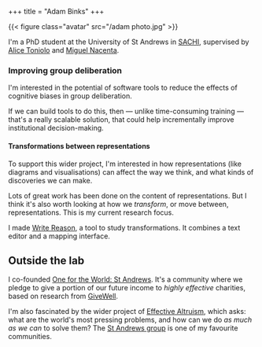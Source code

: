 +++
title = "Adam Binks"
+++

{{< figure class="avatar" src="/adam photo.jpg" >}}

I'm a PhD student at the University of St Andrews in [SACHI](https://sachi.cs.st-andrews.ac.uk/people/), supervised by [Alice Toniolo](https://at258.host.cs.st-andrews.ac.uk/) and [Miguel Nacenta](nacenta.com).

### Improving group deliberation

I'm interested in the potential of software tools to reduce the effects of cognitive biases in group deliberation.

If we can build tools to do this, then — unlike time-consuming training — that's a really scalable solution, that could help incrementally improve institutional decision-making.

#### Transformations between representations

To support this wider project, I'm interested in how representations (like diagrams and visualisations) can affect the way we think, and what kinds of discoveries we can make.

Lots of great work has been done on the content of representations. But I think it's also worth looking at how we *transform*, or move between, representations. This is my current research focus.

I made [Write Reason](https://ab390.host.cs.st-andrews.ac.uk/), a tool to study transformations. It combines a text editor and a mapping interface.

## Outside the lab

I co-founded [One for the World: St Andrews](https://www.facebook.com/OneForTheWorldStAndrews). It's a community where we pledge to give a portion of our future income to *highly effective* charities, based on research from [GiveWell](https://www.givewell.org/).

I'm also fascinated by the wider project of [Effective Altruism](https://www.effectivealtruism.org/articles/introduction-to-effective-altruism/), which asks: what are the world's most pressing problems, and how can we do *as much as we can* to solve them? The [St Andrews group](https://www.facebook.com/EASaintAndrews) is one of my favourite communities.